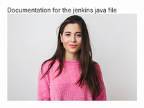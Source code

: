 Documentation for the jenkins java file 
![image](https://github.com/Maryamcoco/java-cicd/blob/master/demo.jpg)
